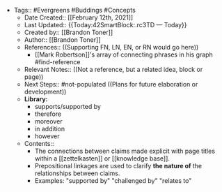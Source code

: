 - Tags:: #Evergreens #Buddings #Concepts
    - Date Created:: [[February 12th, 2021]]
    - Last Updated:: {{Today:42SmartBlock:.rc3TD — Today}}
    - Created by:: [[Brandon Toner]]
    - Author:: [[Brandon Toner]]
    - References::  ((Supporting FN, LN, EN, or RN would go here))
        - [[Mark Robertson]]'s array of connecting phrases in his graph #find-reference
    - Relevant Notes::  ((Not a reference, but a related idea, block or page))
    - Next Steps:: #not-populated ((Plans for future elaboration or development))
    - **Library:**
        - supports/supported by
        - therefore
        - moreover
        - in addition
        - however
    - Contents:: 
        - The connections between claims made explicit with page titles within a [[zettelkasten]] or [[knowledge base]].
        - Prepositional linkages are used to clarify **the nature of** the relationships between claims.
        - Examples: "supported by" "challenged by" "relates to"
